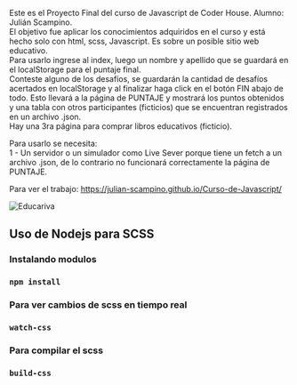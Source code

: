 Este es el Proyecto Final del curso de Javascript de Coder House. Alumno: Julián Scampino.  
El objetivo fue aplicar los conocimientos adquiridos en el curso y está hecho solo con html, scss, Javascript.
Es sobre un posible sitio web educativo.  
Para usarlo ingrese al index, luego un nombre y apellido que se guardará en el localStorage para el puntaje final.  
Conteste alguno de los desafíos, se guardarán la cantidad de desafíos acertados en localStorage y al finalizar haga click en el botón FIN abajo de todo. Esto llevará a la página de PUNTAJE y mostrará los puntos obtenidos y una tabla con otros participantes (ficticios) que se encuentran registrados en un archivo .json.  
Hay una 3ra página para comprar libros educativos (ficticio).  

Para usarlo se necesita:  
1 - Un servidor o un simulador como Live Sever porque tiene un fetch a un archivo .json, de lo contrario no funcionará correctamente la página de PUNTAJE.  

Para ver el trabajo: https://julian-scampino.github.io/Curso-de-Javascript/

![Educariva](https://github.com/Julian-Scampino/Curso-de-Javascript/assets/100171813/5b14f394-de61-47e0-810b-1c179b6da4d7)

## Uso de Nodejs para SCSS

### Instalando modulos

###  `npm install`

### Para ver cambios de scss en tiempo real

###  `watch-css`

### Para compilar el scss

###  `build-css`
